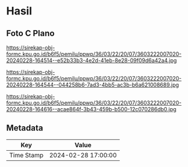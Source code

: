 # Hasil

## Foto C Plano

https://sirekap-obj-formc.kpu.go.id/b6f5/pemilu/ppwp/36/03/22/20/07/3603222007020-20240228-164514--e52b33b3-4e2d-41eb-8e28-09f09d6a42a4.jpg

https://sirekap-obj-formc.kpu.go.id/b6f5/pemilu/ppwp/36/03/22/20/07/3603222007020-20240228-164544--044258b6-7ad3-4bb5-ac3b-b6a621008689.jpg

https://sirekap-obj-formc.kpu.go.id/b6f5/pemilu/ppwp/36/03/22/20/07/3603222007020-20240228-164616--acae864f-3b43-459b-b500-12c070286db0.jpg


## Metadata

| Key        | Value               |
| ---------- | ------------------- |
| Time Stamp | 2024-02-28 17:00:00 |



